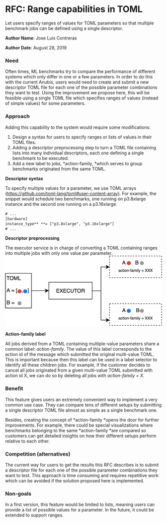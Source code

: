 # RFC: Range capabilities in TOML

Let users specify ranges of values for TOML parameters so that multiple benchmark jobs can be defined using a single descriptor. 

**Author Name**: Jose Luis Contreras

**Author Date**: August 28, 2019



### Need

Often times, ML benchmarks try to compare the performance of different systems which only differ in one or a few parameters. In order to do this with the current Anubis, users would need to create and submit a new descriptor TOML file for each one of the possible parameter combinations they want to test. Using the improvement we propose here, this will be feasible using a single TOML file which specifies ranges of values (instead of simple values) for some parameters.


### Approach 

Adding this capability to the system would require some modifications:

1. Design a syntax for users to specify ranges or lists of values in their TOML files.  
2. Adding a descriptor preprocessing step to turn a TOML file containing lists into many individual descriptors, each one defining a single benchmark to be executed.
3. Add a new label to jobs, *action-family, *which serves to group benchmarks originated from the same TOML.


**Descriptor syntax**

To specify multiple values for a parameter, we use TOML arrays (https://github.com/toml-lang/toml#user-content-array). For example, the snippet would schedule two benchmarks, one running on p3.8xlarge instance and the second one running on a p3.16xlarge.

```
# ...
[hardware]
instance_type** **= ["p3.8xlarge", "p3.16xlarge"]
# ...
```


**Descriptor preprocessing**

The executor service is in charge of converting a TOML containing ranges into multiple jobs with only one value per parameter.
![Image: toml_ranges .jpg](../images/toml_ranges.jpg)


**Action-family label**

All jobs derived from a TOML containing multiple-value parameters share a common label: *action-family*. The value of this label corresponds to the action id of the message which submitted the original multi-value TOML. This is important because then this label can be used in a label selector to identify all these children jobs. For example, if the customer decides to cancel all jobs originated from a given multi-value TOML submitted with action id X, we can do so by deleting all jobs with *action-family = X.*


### Benefit

This feature gives users an extremely convenient way to implement a very common use case. They can compare tens of different setups by submitting a single descriptor TOML file almost as simple as a single benchmark one. 

Besides, creating the concept of *action-family *opens the door for further improvements. For example, there could be special visualizations where benchmarks belonging to the same *action-family *are compared so customers can get detailed insights on how their different setups perform relative to each other.


### Competition (alternatives)

The current way for users to get the results this RFC describes is to submit a descriptor file for each one of the possible parameter combinations they want to test. This approach is time consuming and requires repetitive work which can be avoided if the solution proposed here is implemented.


### Non-goals 

In a first version, this feature would be limited to lists, meaning users can provide a list of possible values for a parameter. In the future, it could be extended to support ranges.

